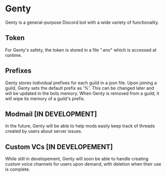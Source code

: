# Genty

Genty is a general-purpose Discord bot with a wide variety of functionality.

## Token
For Genty's safety, the token is stored in a file ".env" which is accessed at runtime.

## Prefixes

Genty stores individual prefixes for each guild in a json file. Upon joining a guild, Genty sets the default prefix as '%'. This can be changed later and will be updated in the bots memory. When Genty is removed from a guild, it will wipe its memory of a guild's prefix.

## Modmail [IN DEVELOPMENT]

In the future, Genty will be able to help mods easily keep track of threads created by users about server issues.

## Custom VCs [IN DEVELOPEMENT]

While still in developement, Genty will soon be able to handle creating custom voice channels for users upon demand, with deletion when their use is complete.